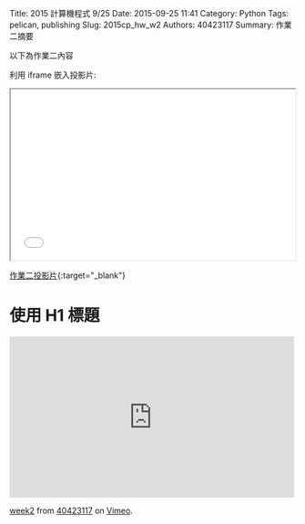 Title: 2015 計算機程式 9/25
Date: 2015-09-25 11:41
Category: Python
Tags: pelican, publishing
Slug: 2015cp_hw_w2
Authors: 40423117
Summary: 作業二摘要

以下為作業二內容

利用 iframe 嵌入投影片:

<iframe src="40423117_cp_w2_p.html" width="500" height="300"></iframe>

[作業二投影片](40423117_cp_w2_p.html){:target="_blank"}

使用 H1 標題
============

<iframe src="https://player.vimeo.com/video/146105685" width="500" height="283" frameborder="0" webkitallowfullscreen mozallowfullscreen allowfullscreen></iframe> <p><a href="https://vimeo.com/146105685">week2</a> from <a href="https://vimeo.com/user44960495">40423117</a> on <a href="https://vimeo.com">Vimeo</a>.</p>